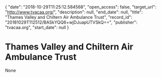 {
  "date": "2018-10-29T11:25:12.584568", 
  "open_access": false, 
  "target_url": "http://www.tvacaa.org/", 
  "description": null, 
  "end_date": null, 
  "title": "Thames Valley and Chiltern Air Ambulance Trust", 
  "record_id": "20181029T112512/BASkYQQ6+wjDJuapUTVSkQ==", 
  "publisher": "tvacaa.org", 
  "start_date": null
}

# Thames Valley and Chiltern Air Ambulance Trust

None